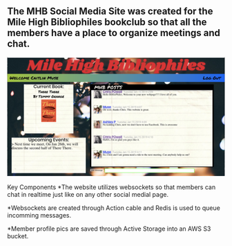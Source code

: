 ## The MHB Social Media Site was created for the Mile High Bibliophiles bookclub so that all the members have a place to organize meetings and chat.

![Alt text](./app/assets/images/hg.png?raw=true)

Key Components
  *The website utilizes websockets so that members can chat in realtime just like on any other social medial page.

  *Websockets are created through Action cable and Redis is used to queue incomming messages.

  *Member profile pics are saved through Active Storage into an AWS S3 bucket.

